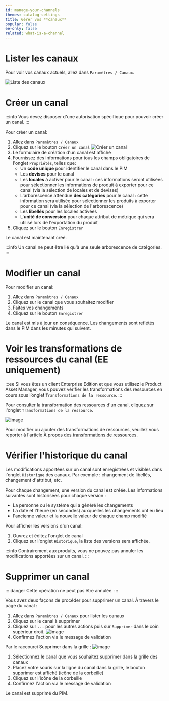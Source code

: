 ```yaml
---
id: manage-your-channels
themes: catalog-settings
title: Gérer vos **canaux**
popular: false
ee-only: false
related: what-is-a-channel
---
```


# Lister les canaux

Pour voir vos canaux actuels, allez dans `Paramètres / Canaux`.

![Liste des canaux](Settings_Channels_fr.png)

# Créer un canal

:::info
Vous devez disposer d'une autorisation spécifique pour pouvoir créer un canal.
:::

Pour créer un canal:
1. Allez dans `Paramètres / Canaux`
1. Cliquez sur le bouton `Créer un canal`
![Créer un canal](Settings_Channels_Create_fr.png)
1. Le formulaire de création d'un canal est affiché
1. Fournissez des informations pour tous les champs obligatoires de l'onglet `Propriétés`, telles que:
    - Un **code unique** pour identifier le canal dans le PIM
    - Les **devises** pour le canal
    - Les **locales** à activer pour le canal : ces informations seront utilisées pour sélectionner les informations de produit à exporter pour ce canal (via la sélection de locales et de devises)
    - L'arborescence attendue **des catégories** pour le canal : cette information sera utilisée pour sélectionner les produits à exporter pour ce canal (via la sélection de l'arborescence)
    - Les **libellés** pour les locales activées
    - L'**unité de conversion** pour chaque attribut de métrique qui sera utilisé lors de l'exportation du produit
1. Cliquez sur le bouton `Enregistrer`

Le canal est maintenant créé.

:::info
Un canal ne peut être lié qu'à une seule arborescence de catégories.
:::

# Modifier un canal

Pour modifier un canal:
1. Allez dans `Paramètres / Canaux`
1. Cliquez sur le canal que vous souhaitez modifier
1. Faites vos changements
1. Cliquez sur le bouton `Enregistrer`

Le canal est mis à jour en conséquence. Les changements sont reflétés dans le PIM dans les minutes qui suivent.


# Voir les transformations de ressources du canal (EE uniquement)

:::ee
Si vous êtes un client Enterprise Edition et que vous utilisez le Product Asset Manager, vous pouvez vérifier les transformations des ressources en cours sous l’onglet `Transformations de la ressource`.
:::

Pour consulter la transformation des ressources d'un canal, cliquez sur l'onglet `Transformations de la ressource`.

![image](Settings_ChannelsAssetstransformations_fr.png)

Pour modifier ou ajouter des transformations de ressources, veuillez vous reporter à l'article [À propos des transformations de ressources](assets-transformation.html).

# Vérifier l'historique du canal

Les modifications apportées sur un canal sont enregistrées et visibles dans l'onglet `Historique` des canaux. Par exemple : changement de libellés, changement d'attribut, etc.

Pour chaque changement, une version du canal est créée. Les informations suivantes sont historisées pour chaque version :

- La personne ou le système qui a généré les changements
- La date et l'heure (en secondes) auxquelles les changements ont eu lieu
- l'ancienne valeur et la nouvelle valeur de chaque champ modifié

Pour afficher les versions d'un canal:
1. Ouvrez et éditez l'onglet de canal
1. Cliquez sur l'onglet `Historique`, la liste des versions sera affichée.

:::info
Contrairement aux produits, vous ne pouvez pas annuler les modifications apportées sur un canal.
:::

# Supprimer un canal

::: danger
Cette opération ne peut pas être annulée.
:::

Vous avez deux façons de procéder pour supprimer un canal.
À travers le page du canal :
1. Allez dans `Paramètres / Canaux` pour lister les canaux
1. Cliquez sur le canal à supprimer
1. Cliquez sur `...` pour les autres actions puis sur `Supprimer` dans le coin supérieur droit.
  ![image](Settings_ChannelDeleteEdit_fr.png)
1. Confirmez l'action via le message de validation

Par le raccourci Supprimer dans la grille :
  ![image](Settings_ChannelDeleteHover_fr.png)
1. Sélectionnez le canal que vous souhaitez supprimer dans la grille des canaux
1. Placez votre souris sur la ligne du canal dans la grille, le bouton supprimer est affiché (icône de la corbeille)
1. Cliquez sur l'icône de la corbeille
1. Confirmez l'action via le message de validation

Le canal est supprimé du PIM.
